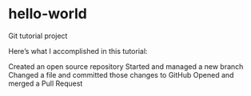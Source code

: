 # hello-world
Git tutorial project

Here’s what I accomplished in this tutorial:

Created an open source repository
Started and managed a new branch
Changed a file and committed those changes to GitHub
Opened and merged a Pull Request
